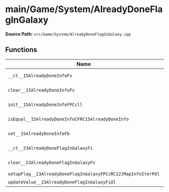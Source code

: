 # main/Game/System/AlreadyDoneFlagInGalaxy

**Source Path:** `src/Game/System/AlreadyDoneFlagInGalaxy.cpp`

## Functions

| Name | Address | Match % |
|------|---------|---------|
| `__ct__15AlreadyDoneInfoFv` | `0x8039590C` | :white_check_mark: (100.0%) |
| `clear__15AlreadyDoneInfoFv` | `0x80395954` | :white_check_mark: (100.0%) |
| `init__15AlreadyDoneInfoFPCcll` | `0x80395970` | :white_check_mark: (100.0%) |
| `isEqual__15AlreadyDoneInfoCFRC15AlreadyDoneInfo` | `0x803959C0` | :x: (94.4%) |
| `set__15AlreadyDoneInfoFb` | `0x80395A08` | :x: (80.0%) |
| `__ct__23AlreadyDoneFlagInGalaxyFi` | `0x80395A30` | :white_check_mark: (100.0%) |
| `clear__23AlreadyDoneFlagInGalaxyFv` | `0x80395AA4` | :white_check_mark: (100.0%) |
| `setupFlag__23AlreadyDoneFlagInGalaxyFPCcRC12JMapInfoIterPUl` | `0x80395AB0` | :x: (0.0%) |
| `updateValue__23AlreadyDoneFlagInGalaxyFiUl` | `0x80395BBC` | :x: (0.0%) |